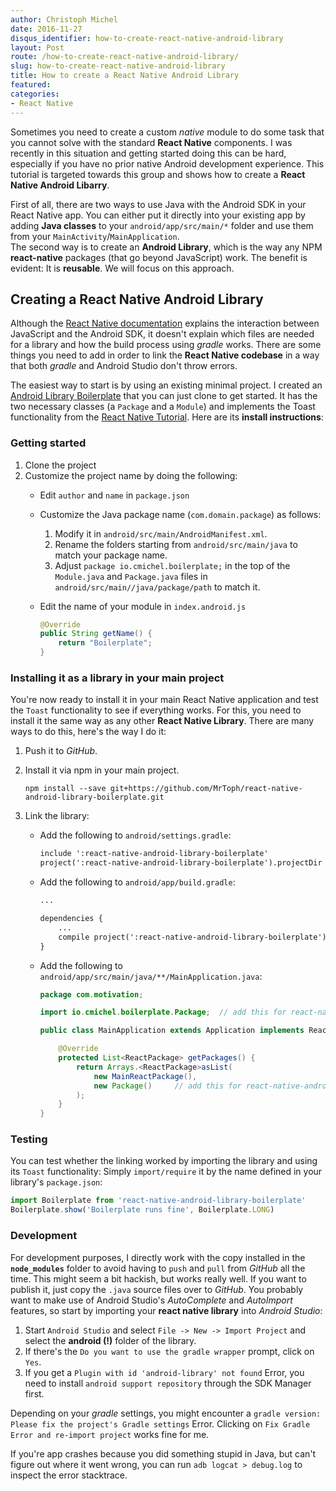 ```yaml
---
author: Christoph Michel
date: 2016-11-27
disqus_identifier: how-to-create-react-native-android-library
layout: Post
route: /how-to-create-react-native-android-library/
slug: how-to-create-react-native-android-library
title: How to create a React Native Android Library
featured: 
categories:
- React Native
---
```


Sometimes you need to create a custom _native_ module to do some task that you cannot solve with the standard **React Native** components.
I was recently in this situation and getting started doing this can be hard, especially if you have no prior native Android development experience.
This tutorial is targeted towards this group and shows how to create a **React Native Android Libarry**.

First of all, there are two ways to use Java with the Android SDK in your React Native app. You can either put it directly into your existing app by adding **Java classes**
to your `android/app/src/main/*` folder and use them from your `MainActivity`/`MainApplication`.  
The second way is to create an **Android Library**, which is the way any NPM **react-native** packages (that go beyond JavaScript) work.
The benefit is evident: It is **reusable**.
We will focus on this approach.

## Creating a React Native Android Library
Although the [React Native documentation](http://facebook.github.io/react-native/docs/native-modules-android.html) explains the interaction between JavaScript and the Android SDK,
it doesn't explain which files are needed for a library and how the build process using _gradle_ works.
There are some things you need to add in order to link the **React Native codebase** in a way that both _gradle_ and Android Studio don't throw errors.

The easiest way to start is by using an existing minimal project.
I created an [Android Library Boilerplate](https://github.com/MrToph/react-native-android-library-boilerplate) that you can just clone to get started. It has the two necessary classes (a `Package` and a `Module`) and
implements the Toast functionality from the [React Native Tutorial](http://facebook.github.io/react-native/docs/native-modules-android.html).
Here are its **install instructions**:

### Getting started
1. Clone the project
2. Customize the project name by doing the following:
    * Edit `author` and `name` in `package.json`
    * Customize the Java package name (`com.domain.package`) as follows:
        1. Modify it in `android/src/main/AndroidManifest.xml`.
        2. Rename the folders starting from `android/src/main/java` to match your package name.
        3. Adjust `package io.cmichel.boilerplate;` in the top of the `Module.java` and `Package.java` files in `android/src/main//java/package/path` to match it.
    * Edit the name of your module in `index.android.js`

        ```java
        @Override
        public String getName() {
            return "Boilerplate";
        }
        ```

### Installing it as a library in your main project
You're now ready to install it in your main React Native application and test the `Toast` functionality to see if everything works.
For this, you need to install it the same way as any other **React Native Library**.
There are many ways to do this, here's the way I do it:

1. Push it to _GitHub_.
2. Install it via npm in your main project.

    ```npm install --save git+https://github.com/MrToph/react-native-android-library-boilerplate.git```

3. Link the library:
    * Add the following to `android/settings.gradle`:
    
        ```default
        include ':react-native-android-library-boilerplate'
        project(':react-native-android-library-boilerplate').projectDir = new File(settingsDir, '../node_modules/react-native-android-library-boilerplate/android')
        ```

    * Add the following to `android/app/build.gradle`:
        ```default
        ...

        dependencies {
            ...
            compile project(':react-native-android-library-boilerplate')
        }
        ```
    * Add the following to `android/app/src/main/java/**/MainApplication.java`:
        ```java
        package com.motivation;

        import io.cmichel.boilerplate.Package;  // add this for react-native-android-library-boilerplate

        public class MainApplication extends Application implements ReactApplication {

            @Override
            protected List<ReactPackage> getPackages() {
                return Arrays.<ReactPackage>asList(
                    new MainReactPackage(),
                    new Package()     // add this for react-native-android-library-boilerplate
                );
            }
        }
        ```

### Testing
You can test whether the linking worked by importing the library and using its `Toast` functionality:
Simply `import/require` it by the name defined in your library's `package.json`:

```javascript
import Boilerplate from 'react-native-android-library-boilerplate'
Boilerplate.show('Boilerplate runs fine', Boilerplate.LONG)
```

### Development
For development purposes, I directly work with the copy installed in the **`node_modules`** folder to avoid having to `push` and `pull` from _GitHub_ all the time.
This might seem a bit hackish, but works really well. If you want to publish it, just copy the `.java` source files over to _GitHub_.
You probably want to make use of Android Studio's _AutoComplete_ and _AutoImport_ features, so start by importing your **react native library** into _Android Studio_:
1. Start `Android Studio` and select `File -> New -> Import Project` and select the **android (!)** folder of the library.
2. If there's the `Do you want to use the gradle wrapper` prompt, click on `Yes`.
3. If you get a `Plugin with id 'android-library' not found` Error, you need to install `android support repository` through the SDK Manager first.

Depending on your _gradle_ settings, you might encounter a `gradle version: Please fix the project's Gradle settings` Error. Clicking on `Fix Gradle Error and re-import project` works fine for me.

If you're app crashes because you did something stupid in Java, but can't figure out where it went wrong, you can run `adb logcat > debug.log` to inspect the error stacktrace.